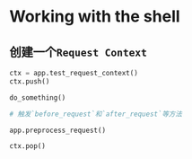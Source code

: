 # Working with the shell

## 创建一个`Request Context`

```py
ctx = app.test_request_context()
ctx.push()

do_something()

# 触发`before_request`和`after_request`等方法

app.preprocess_request()

ctx.pop()
```
